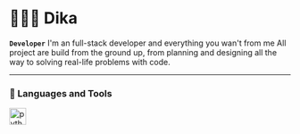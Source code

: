# 👩🏻‍💻 Dika
**`Developer`**
I'm an full-stack developer and everything you wan't from me All project are build from the ground up, from planning and designing all the way to solving real-life problems with code.

---

### 🧰 Languages and Tools


<a href="https://cdn.jsdelivr.net/gh/walkxcode/dashboard-icons/png/python.png"><img src="https://cdn.jsdelivr.net/gh/walkxcode/dashboard-icons/png/python.png" alt="python" height="30" style="padding-right:10px;"></a>

#
